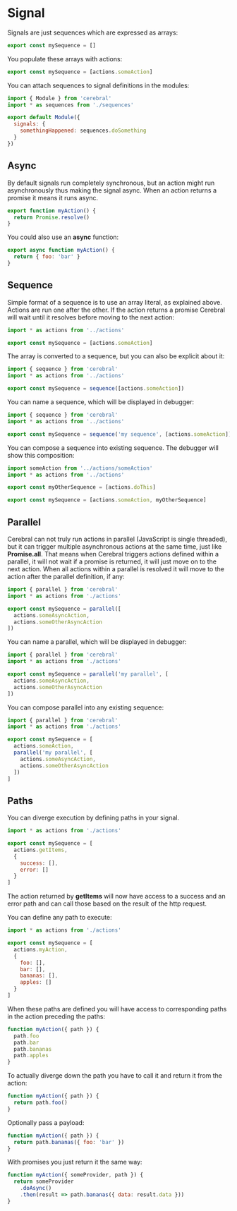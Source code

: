 # Signal

Signals are just sequences which are expressed as arrays:

```js
export const mySequence = []
```

You populate these arrays with actions:

```js
export const mySequence = [actions.someAction]
```

You can attach sequences to signal definitions in the modules:

```js
import { Module } from 'cerebral'
import * as sequences from './sequences'

export default Module({
  signals: {
    somethingHappened: sequences.doSomething
  }
})
```

## Async

By default signals run completely synchronous, but an action might run asynchronously thus making the signal async. When an action returns a promise it means it runs async.

```js
export function myAction() {
  return Promise.resolve()
}
```

You could also use an **async** function:

```js
export async function myAction() {
  return { foo: 'bar' }
}
```

## Sequence

Simple format of a sequence is to use an array literal, as explained above. Actions are run one after the other. If the action returns a promise Cerebral will wait until it resolves before moving to the next action:

```js
import * as actions from '../actions'

export const mySequence = [actions.someAction]
```

The array is converted to a sequence, but you can also be explicit about it:

```js
import { sequence } from 'cerebral'
import * as actions from '../actions'

export const mySequence = sequence([actions.someAction])
```

You can name a sequence, which will be displayed in debugger:

```js
import { sequence } from 'cerebral'
import * as actions from '../actions'

export const mySequence = sequence('my sequence', [actions.someAction])
```

You can compose a sequence into existing sequence. The debugger will show this composition:

```js
import someAction from '../actions/someAction'
import * as actions from '../actions'

export const myOtherSequence = [actions.doThis]

export const mySequence = [actions.someAction, myOtherSequence]
```

## Parallel

Cerebral can not truly run actions in parallel (JavaScript is single threaded), but it can trigger multiple asynchronous actions at the same time, just like **Promise.all**. That means when Cerebral triggers actions defined within a parallel, it will not wait if a promise is returned, it will just move on to the next action. When all actions within a parallel is resolved it will move to the action after the parallel definition, if any:

```js
import { parallel } from 'cerebral'
import * as actions from './actions'

export const mySequence = parallel([
  actions.someAsyncAction,
  actions.someOtherAsyncAction
])
```

You can name a parallel, which will be displayed in debugger:

```js
import { parallel } from 'cerebral'
import * as actions from './actions'

export const mySequence = parallel('my parallel', [
  actions.someAsyncAction,
  actions.someOtherAsyncAction
])
```

You can compose parallel into any existing sequence:

```js
import { parallel } from 'cerebral'
import * as actions from './actions'

export const mySequence = [
  actions.someAction,
  parallel('my parallel', [
    actions.someAsyncAction,
    actions.someOtherAsyncAction
  ])
]
```

## Paths

You can diverge execution by defining paths in your signal.

```js
import * as actions from './actions'

export const mySequence = [
  actions.getItems,
  {
    success: [],
    error: []
  }
]
```

The action returned by **getItems** will now have access to a success and an error path and can call those based on the result of the http request.

You can define any path to execute:

```js
import * as actions from './actions'

export const mySequence = [
  actions.myAction,
  {
    foo: [],
    bar: [],
    bananas: [],
    apples: []
  }
]
```

When these paths are defined you will have access to corresponding paths in the action preceding the paths:

```js
function myAction({ path }) {
  path.foo
  path.bar
  path.bananas
  path.apples
}
```

To actually diverge down the path you have to call it and return it from the action:

```js
function myAction({ path }) {
  return path.foo()
}
```

Optionally pass a payload:

```js
function myAction({ path }) {
  return path.bananas({ foo: 'bar' })
}
```

With promises you just return it the same way:

```js
function myAction({ someProvider, path }) {
  return someProvider
    .doAsync()
    .then(result => path.bananas({ data: result.data }))
}
```

